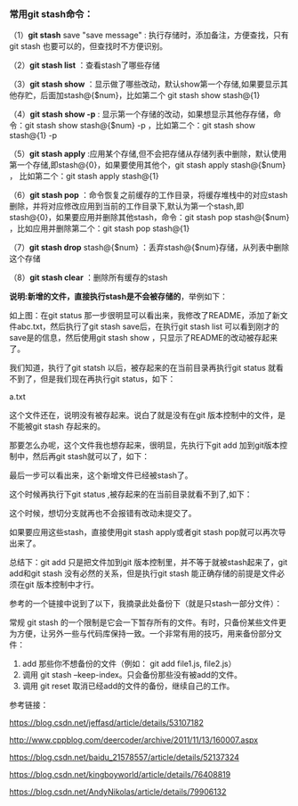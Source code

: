 ### 常用git stash命令：

（1）**git stash** save "save message" : 执行存储时，添加备注，方便查找，只有git stash 也要可以的，但查找时不方便识别。

（2）**git stash list** ：查看stash了哪些存储

（3）**git stash show** ：显示做了哪些改动，默认show第一个存储,如果要显示其他存贮，后面加stash@{$num}，比如第二个 git stash show stash@{1}

（4）**git stash show -p** : 显示第一个存储的改动，如果想显示其他存存储，命令：git stash show stash@{$num} -p ，比如第二个：git stash show stash@{1} -p

（5）**git stash apply** :应用某个存储,但不会把存储从存储列表中删除，默认使用第一个存储,即stash@{0}，如果要使用其他个，git stash apply stash@{$num} ， 比如第二个：git stash apply stash@{1} 

（6）**git stash pop** ：命令恢复之前缓存的工作目录，将缓存堆栈中的对应stash删除，并将对应修改应用到当前的工作目录下,默认为第一个stash,即stash@{0}，如果要应用并删除其他stash，命令：git stash pop stash@{$num} ，比如应用并删除第二个：git stash pop stash@{1}

（7）**git stash drop** stash@{$num} ：丢弃stash@{$num}存储，从列表中删除这个存储

（8）**git stash clear** ：删除所有缓存的stash



**说明:新增的文件，直接执行stash是不会被存储的**，举例如下：



如上图：在git status 那一步很明显可以看出来，我修改了README，添加了新文件abc.txt，然后执行了git stash save后，在执行git stash list 可以看到刚才的save是的信息，然后使用git stash show ，只显示了README的改动被存起来了。

我们知道，执行了git statsh 以后，被存起来的在当前目录再执行git status 就看不到了，但是我们现在再执行git status，如下：

a.txt



这个文件还在，说明没有被存起来。说白了就是没有在git 版本控制中的文件，是不能被git stash 存起来的。

那要怎么办呢，这个文件我也想存起来，很明显，先执行下git add 加到git版本控制中，然后再git stash就可以了，如下：



最后一步可以看出来，这个新增文件已经被stash了。

这个时候再执行下git status ,被存起来的在当前目录就看不到了,如下：



这个时候，想切分支就再也不会报错有改动未提交了。

如果要应用这些stash，直接使用git stash apply或者git stash pop就可以再次导出来了。

总结下：git add 只是把文件加到git 版本控制里，并不等于就被stash起来了，git add和git stash 没有必然的关系，但是执行git stash 能正确存储的前提是文件必须在git 版本控制中才行。

参考的一个链接中说到了以下，我摘录此处备份下（就是只stash一部分文件）：

   常规 git stash 的一个限制是它会一下暂存所有的文件。有时，只备份某些文件更为方便，让另外一些与代码库保持一致。一个非常有用的技巧，用来备份部分文件：

1. add 那些你不想备份的文件（例如： git add file1.js, file2.js）
2. 调用 git stash –keep-index。只会备份那些没有被add的文件。
3. 调用 git reset 取消已经add的文件的备份，继续自己的工作。

 

参考链接：

https://blog.csdn.net/jeffasd/article/details/53107182

http://www.cppblog.com/deercoder/archive/2011/11/13/160007.aspx

https://blog.csdn.net/baidu_21578557/article/details/52137324

https://blog.csdn.net/kingboyworld/article/details/76408819

https://blog.csdn.net/AndyNikolas/article/details/79906132